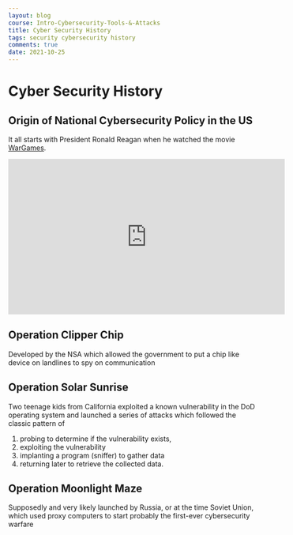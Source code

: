 ```yaml
---
layout: blog
course: Intro-Cybersecurity-Tools-&-Attacks
title: Cyber Security History
tags: security cybersecurity history
comments: true
date: 2021-10-25
---
```


# Cyber Security History

## Origin of National Cybersecurity Policy in the US

It all starts with President Ronald Reagan when he watched the movie [WarGames](https://en.wikipedia.org/wiki/WarGames).

<iframe width="560" height="315" src="https://www.youtube-nocookie.com/embed/KXzNo0vR_dU" title="YouTube video player" frameborder="0" allow="accelerometer; autoplay; clipboard-write; encrypted-media; gyroscope; picture-in-picture" allowfullscreen></iframe>
<br>

## Operation Clipper Chip
Developed by the NSA which allowed the government to put a chip like device on landlines to spy on communication

## Operation Solar Sunrise
Two teenage kids from California exploited a known vulnerability in the DoD operating system and launched a series of attacks which followed the classic pattern of 
1. probing to determine if the vulnerability exists, 
2. exploiting the vulnerability
3. implanting a program (sniffer) to gather data
4. returning later to retrieve the collected data.

## Operation Moonlight Maze
Supposedly and very likely launched by Russia, or at the time Soviet Union, which used proxy computers to start probably the first-ever cybersecurity warfare

##
